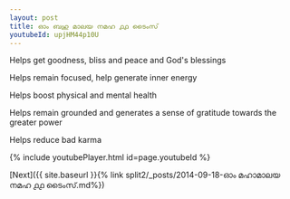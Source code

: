 ```yaml
---
layout: post
title: ഓം ബഹു മാലയ നമഹ ൧൧ ടൈംസ്
youtubeId: upjHM44p10U
---
```

 
 
Helps get goodness, bliss and peace and God's blessings
 
Helps remain focused, help generate inner energy 
 
Helps boost physical and mental health 
 
Helps remain grounded and generates a sense of gratitude towards the greater power 
 
Helps reduce bad karma
 
 
 
 


{% include youtubePlayer.html id=page.youtubeId %}
 
[Next]({{ site.baseurl }}{% link  split2/_posts/2014-09-18-ഓം മഹാമാലയ നമഹ ൧൧ ടൈംസ്.md%})
 
